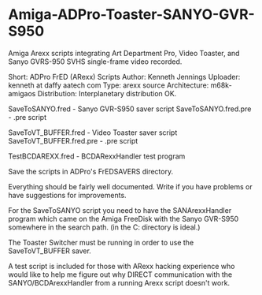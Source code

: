 # Amiga-ADPro-Toaster-SANYO-GVR-S950
Amiga Arexx scripts integrating Art Department Pro, Video Toaster, and Sanyo GVRS-950 SVHS single-frame video recorded.

Short:        ADPro FrED (ARexx) Scripts
Author:       Kenneth Jennings
Uploader:     kenneth at daffy aatech com
Type:         arexx source
Architecture: m68k-amigaos
Distribution: Interplanetary distribution OK.

SaveToSANYO.fred         - Sanyo GVR-S950 saver script
SaveToSANYO.fred.pre     - .pre script

SaveToVT_BUFFER.fred     - Video Toaster saver script
SaveToVT_BUFFER.fred.pre - .pre script

TestBCDAREXX.fred        - BCDARexxHandler test program


Save the scripts in ADPro's FrEDSAVERS directory.  

Everything should be fairly well documented.
Write if you have problems or have 
suggestions for improvements.

For the SaveToSANYO script you need to have 
the SANArexxHandler program which came on the 
Amiga FreeDisk with the Sanyo GVR-S950 
somewhere in the search path.  (in the C: 
directory is ideal.)

The Toaster Switcher must be running in order 
to use the SaveToVT_BUFFER saver.

A test script is included for those with ARexx
hacking experience who would like to help
me figure out why DIRECT communication with
the SANYO/BCDArexxHandler from a running Arexx
script doesn't work.
